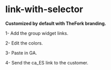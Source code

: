 # link-with-selector

<b>Customized by default with TheFork branding.</b>

1- Add the group widget links.

2- Edit the colors.

3- Paste in GA.

4- Send the ca_ES link to the customer.
